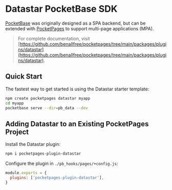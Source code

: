 # Datastar PocketBase SDK

[PocketBase](https://pocketbase.io) was originally designed as a SPA backend, but can be extended with [PocketPages](https://pocketpages.dev) to support multi-page applications (MPA).

> For complete documentation, visit [https://github.com/benallfree/pocketpages/tree/main/packages/plugins/datastar](https://github.com/benallfree/pocketpages/tree/main/packages/plugins/datastar).

## Quick Start

The fastest way to get started is using the Datastar starter template:

```bash
npm create pocketpages datastar myapp
cd myapp
pocketbase serve --dir=pb_data --dev
```

## Adding Datastar to an Existing PocketPages Project

Install the Datastar plugin:

```bash
npm i pocketpages-plugin-datastar
```

Configure the plugin in `./pb_hooks/pages/+config.js`:

```js
module.exports = {
  plugins: ['pocketpages-plugin-datastar'],
}
```
